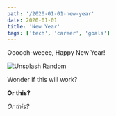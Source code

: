 ```yaml
---
path: '/2020-01-01-new-year'
date: 2020-01-01
title: 'New Year'
tags: ['tech', 'career', 'goals']
---
```

Oooooh-weeee, Happy New Year!

![Unsplash Random](https://source.unsplash.com/random)

Wonder if this will work?

**Or this?**

*Or this?*